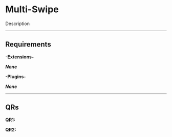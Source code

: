 # Multi-Swipe
Description

---
## Requirements
**-Extensions-**

***None***

**-Plugins-**

***None***

---
## QRs

**QR1:**



**QR2:**


